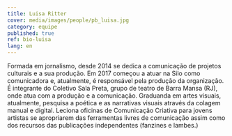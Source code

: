 ```yaml
---
title: Luisa Ritter
cover: media/images/people/pb_luisa.jpg
category: equipe
published: true
ref: bio-luisa
lang: en
---
```

Formada em jornalismo, desde 2014 se dedica a comunicação de projetos culturais e a sua produção. Em 2017 começou a atuar na Silo como comunicadora e, atualmente, é responsável pela produção da organização. É integrante do Coletivo Sala Preta, grupo de teatro de Barra Mansa (RJ), onde atua com a produção e a comunicação. Graduanda em artes visuais, atualmente, pesquisa a poética e as narrativas visuais através da colagem manual e digital. Leciona oficinas de Comunicação Criativa para jovens artistas se apropriarem das ferramentas livres de comunicação assim como dos recursos das publicações independentes (fanzines e lambes.) 
